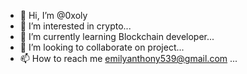 - 👋 Hi, I’m @0xoly
- 👀 I’m interested in crypto...
- 🌱 I’m currently learning Blockchain developer...
- 💞️ I’m looking to collaborate on project...
- 📫 How to reach me emilyanthony539@gmail.com ...

<!---
0xoly/0xoly is a ✨ special ✨ repository because its `README.md` (this file) appears on your GitHub profile.
You can click the Preview link to take a look at your changes.
--->
